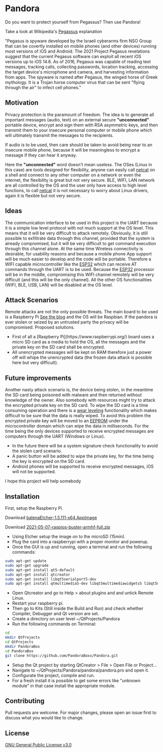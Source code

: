 # Pandora
Do you want to protect yourself from Pegassus? Then use Pandora!

Take a look at Wikipedia's [Pegassus](https://en.wikipedia.org/wiki/Pegasus_(spyware)) explanation

"Pegasus is spyware developed by the Israeli cyberarms firm NSO Group that can be covertly installed on mobile phones
(and other devices) running most versions of iOS and Android. The 2021 Project Pegasus revelations suggest that the
current Pegasus software can exploit all recent iOS versions up to iOS 14.6. As of 2016, Pegasus was capable of
reading text messages, tracking calls, collecting passwords, location tracking, accessing the target device's
microphone and camera, and harvesting information from apps. The spyware is named after Pegasus, the winged horse
of Greek mythology. It is a Trojan horse computer virus that can be sent "flying through the air" to infect cell phones."

## Motivation
Privacy protection is the paramount of freedom.
The idea is to generate all important messages (audio, text) on an external secure <b>"unconnected"</b> portable device,
encrypt and sign them with RSA asymmetric keys, and then transmit them to your insecure personal computer or mobile phone
which will ultimately transmit the messages to the recipients.

If audio is to be used, then care should be taken to avoid being near to an insecure mobile phone, because it will be
meaningless to encrypt a message if they can hear it anyway.

Here the <b>"unconnected"</b> word doesn't mean useless. The OSes (Linux in this case) are tools designed for flexibility,
anyone can easily call [netcat](https://en.wikipedia.org/wiki/Netcat) on a shell and connect to any other computer on a
network or even the internet, the flexibility is great but not very secure. BLE, WIFI, LAN network are all controlled by
the OS and the user only have access to high level functions, to call [netcat](https://en.wikipedia.org/wiki/Netcat) it
is not necessary to worry about Linux drivers, again it is flexible but not very secure.

## Ideas
The communication interface to be used in this project is the UART because it is a simple low level protocol with not much support
at the OS level. This means that it will be very difficult to attack remotely.
Obviously, it is still possible to exfiltrate data through this channel, provided that the system is already compromised, but it
will be very difficult to get command execution through this channel alone.
At the same time Wireless connectivity is desirable, for usability reasons and because a mobile phone App support will be much
easier to develop and the code will be portable.
Therefore a WIFI capable microcontroller like the [ESP32](https://www.espressif.com/en/products/socs/esp32) which can receive AT
commands through the UART is to be used.
Because the [ESP32](https://www.espressif.com/en/products/socs/esp32) processor will be in the middle, compromising this WIFI
channel remotely will be very difficult (and this will be the only channel).
All the other OS functionalities (WIFI, BLE, USB, LAN) will be disabled at the OS level.

## Attack Scenarios
Remote attacks are not the only possible threats. The main board to be used is a Raspberry Pi [See the blog](https://cybersecminds.blogspot.com/)
and the OS will be Raspbian. If the pandora is ever stolen or seized by an untrusted party the privacy will be compromised.
Proposed solutions.
<ul>
<li>First of all a [Raspberry Pi](https://www.raspberrypi.org/) board uses a micro SD card as a media to hold the OS, all the messages and the
private key on the SD card shall be encrypted.</li>
<li>All unencrypted messages will be kept on RAM therefore just a power off will whipe the unencrypted
data (the frozen data attack is possible here but very difficult).</li>
</ul>

## Future improvements
Another nasty attack scenario is, the device being stolen, in the meantime the SD card being poisoned with malware and then returned without
knowledge of the owner.
Also somebody with resources might try to attack the encrypted private key on the SD card. To wipe the SD card is a time consuming operation
and there is a [wear leveling](https://en.wikipedia.org/wiki/Wear_leveling) functionality which makes difficult to be sure that the data is
really wiped. To avoid this problem the encrypted private key will be moved to an [EEPROM](https://en.wikipedia.org/wiki/EEPROM) under the
microcontroller domain which can wipe the data in milliseconds.
For the time being the only devices supported to receive encrypted messages are computers through the UART (Windows or Linux).

<ul>
<li>In the future there will be a system signature check functionality to avoid the stolen card scenario.</li>
<li>A panic button will be added to wipe the private key, for the time being the key is encrypted on the SD card.</li>
<li>Android phones will be supported to receive encrypted messages, iOS will not be supported.</li>
</ul>

I hope this project will help somebody

## Installation
First, setup the Raspberry Pi.

Download [balenaEtcher-1.5.111-x64.AppImage](https://www.balena.io/etcher/)

Download [2021-05-07-raspios-buster-armhf-full.zip](https://downloads.raspberrypi.org/raspios_armhf/images/raspios_armhf-2021-05-28/2021-05-07-raspios-buster-armhf.zip)
<ul>
<li>Using Etcher setup the image on to the microSD (15min).</li>
<li>Plug the card into a raspberrypi with a proper monitor and powerup.</li>
<li>Once the GUI is up and running, open a terminal and run the following commands:</li>
</ul>

```bash
sudo apt-get update
sudo apt-get upgrade
sudo apt-get install qt5-default
sudo apt-get install qtcreator
sudo apt-get install libqt5serialport5-dev
sudo apt-get install qtmultimedia5-dev libqt5multimediawidgets5 libqt5multimedia5-plugins libqt5multimedia5
```

<ul>
<li>Open Qtcreator and go to Help > about plugins and and untick Remote Linux.</li>
<li>Restart your raspberry pi.</li>
<li>Then go to Kits (Still inside the Build and Run) and check whether Compiler, Debugger and Qt version are set.</li>
<li>Create a directory on user level ~/QtProjects/Pandora</li>
<li>Run the following commands on Terminal:</li>
</ul>

```bash
cd
mkdir QtProjects
cd QtProjects
mkdir PandoraBox
cd PandoraBox
git clone https://github.com/PandoraBoxx/Pandora.git
```

<ul>
<li>Setup the Qt project by starting QtCreator > File > Open File or Project...</li>
<li>Navigate to ~/QtProjects/Pandora/pandora/pandora.pro and open it.</li>
<li>Configurate the project, compile and run.</li>
<li>For a fresh install it is possible to get some errors like "unknown module" in that case install the appropriate module.</li>
</ul>

## Contributing
Pull requests are welcome. For major changes, please open an issue first to discuss what you would like to change.

## License
[GNU General Public License v3.0](https://choosealicense.com/licenses/gpl-3.0/)

